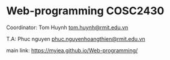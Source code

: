 # Web-programming COSC2430

Coordinator: Tom Huynh tom.huynh@rmit.edu.vn

T.A: Phuc nguyen phuc.nguyenhoangthien@rmit.edu.vn

main link: https://myiea.github.io/Web-programming/
